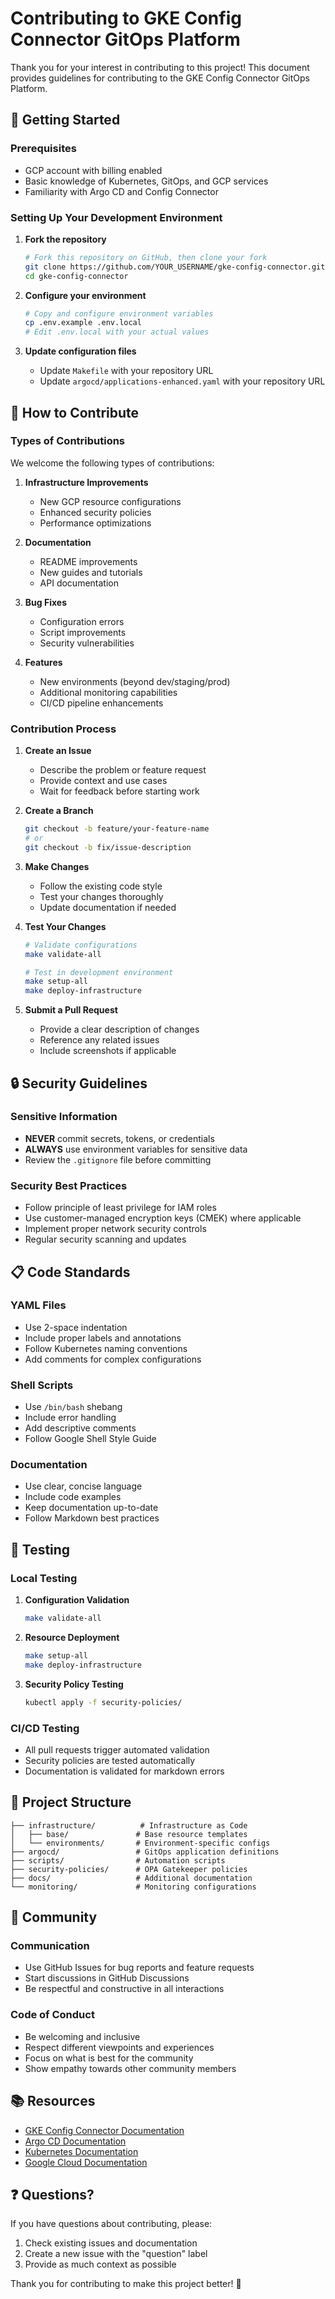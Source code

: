 # Contributing to GKE Config Connector GitOps Platform

Thank you for your interest in contributing to this project! This document provides guidelines for contributing to the GKE Config Connector GitOps Platform.

## 🚀 Getting Started

### Prerequisites

- GCP account with billing enabled
- Basic knowledge of Kubernetes, GitOps, and GCP services
- Familiarity with Argo CD and Config Connector

### Setting Up Your Development Environment

1. **Fork the repository**
   ```bash
   # Fork this repository on GitHub, then clone your fork
   git clone https://github.com/YOUR_USERNAME/gke-config-connector.git
   cd gke-config-connector
   ```

2. **Configure your environment**
   ```bash
   # Copy and configure environment variables
   cp .env.example .env.local
   # Edit .env.local with your actual values
   ```

3. **Update configuration files**
   - Update `Makefile` with your repository URL
   - Update `argocd/applications-enhanced.yaml` with your repository URL

## 📝 How to Contribute

### Types of Contributions

We welcome the following types of contributions:

1. **Infrastructure Improvements**
   - New GCP resource configurations
   - Enhanced security policies
   - Performance optimizations

2. **Documentation**
   - README improvements
   - New guides and tutorials
   - API documentation

3. **Bug Fixes**
   - Configuration errors
   - Script improvements
   - Security vulnerabilities

4. **Features**
   - New environments (beyond dev/staging/prod)
   - Additional monitoring capabilities
   - CI/CD pipeline enhancements

### Contribution Process

1. **Create an Issue**
   - Describe the problem or feature request
   - Provide context and use cases
   - Wait for feedback before starting work

2. **Create a Branch**
   ```bash
   git checkout -b feature/your-feature-name
   # or
   git checkout -b fix/issue-description
   ```

3. **Make Changes**
   - Follow the existing code style
   - Test your changes thoroughly
   - Update documentation if needed

4. **Test Your Changes**
   ```bash
   # Validate configurations
   make validate-all
   
   # Test in development environment
   make setup-all
   make deploy-infrastructure
   ```

5. **Submit a Pull Request**
   - Provide a clear description of changes
   - Reference any related issues
   - Include screenshots if applicable

## 🔒 Security Guidelines

### Sensitive Information

- **NEVER** commit secrets, tokens, or credentials
- **ALWAYS** use environment variables for sensitive data
- Review the `.gitignore` file before committing

### Security Best Practices

- Follow principle of least privilege for IAM roles
- Use customer-managed encryption keys (CMEK) where applicable
- Implement proper network security controls
- Regular security scanning and updates

## 📋 Code Standards

### YAML Files

- Use 2-space indentation
- Include proper labels and annotations
- Follow Kubernetes naming conventions
- Add comments for complex configurations

### Shell Scripts

- Use `/bin/bash` shebang
- Include error handling
- Add descriptive comments
- Follow Google Shell Style Guide

### Documentation

- Use clear, concise language
- Include code examples
- Keep documentation up-to-date
- Follow Markdown best practices

## 🧪 Testing

### Local Testing

1. **Configuration Validation**
   ```bash
   make validate-all
   ```

2. **Resource Deployment**
   ```bash
   make setup-all
   make deploy-infrastructure
   ```

3. **Security Policy Testing**
   ```bash
   kubectl apply -f security-policies/
   ```

### CI/CD Testing

- All pull requests trigger automated validation
- Security policies are tested automatically
- Documentation is validated for markdown errors

## 🎯 Project Structure

```
├── infrastructure/          # Infrastructure as Code
│   ├── base/               # Base resource templates
│   └── environments/       # Environment-specific configs
├── argocd/                 # GitOps application definitions
├── scripts/                # Automation scripts
├── security-policies/      # OPA Gatekeeper policies
├── docs/                   # Additional documentation
└── monitoring/             # Monitoring configurations
```

## 🤝 Community

### Communication

- Use GitHub Issues for bug reports and feature requests
- Start discussions in GitHub Discussions
- Be respectful and constructive in all interactions

### Code of Conduct

- Be welcoming and inclusive
- Respect different viewpoints and experiences
- Focus on what is best for the community
- Show empathy towards other community members

## 📚 Resources

- [GKE Config Connector Documentation](https://cloud.google.com/config-connector/docs)
- [Argo CD Documentation](https://argo-cd.readthedocs.io/)
- [Kubernetes Documentation](https://kubernetes.io/docs/)
- [Google Cloud Documentation](https://cloud.google.com/docs)

## ❓ Questions?

If you have questions about contributing, please:

1. Check existing issues and documentation
2. Create a new issue with the "question" label
3. Provide as much context as possible

Thank you for contributing to make this project better! 🎉
